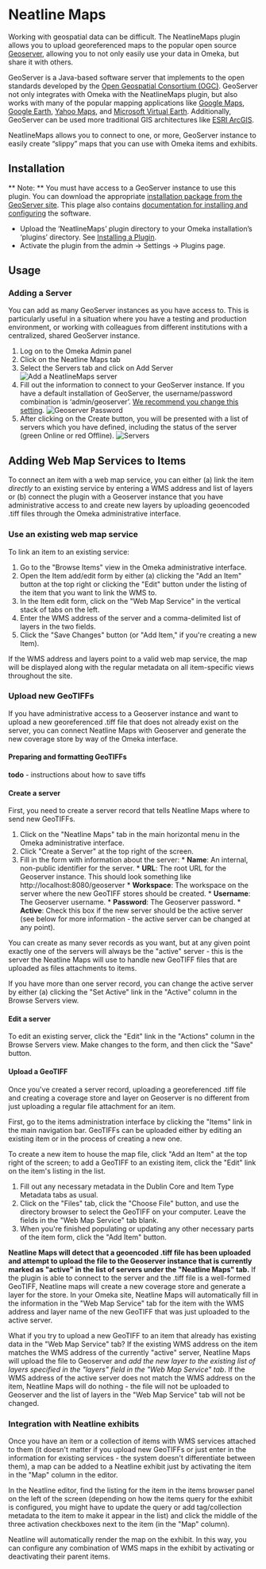 # Neatline Maps

Working with geospatial data can be difficult. The NeatlineMaps plugin allows you to upload georeferenced maps to the popular open source [Geoserver][geoserver], allowing you to not only easily use your data in Omeka, but share it with others.


GeoServer is a Java-based software server that implements to the open standards developed by the [Open Geospatial Consortium (OGC)][ogc]. 
GeoServer not only integrates with Omeka with the NeatlineMaps plugin, but also works with many of the popular mapping applications like 
[Google Maps][gmaps], [Google Earth][gearth], [Yahoo Maps][ymaps], and [Microsoft Virtual Earth][msve]. Additionally, GeoServer can be used more traditional GIS architectures like [ESRI ArcGIS][arcgis].

NeatlineMaps allows you to connect to one, or more, GeoServer instance to easily create “slippy” maps that you can use with Omeka items and exhibits.

## Installation

** Note: ** You must have access to a GeoServer instance to use this plugin. You can download the appropriate [installation package from the GeoServer site][geodownload]. This plage also contains [documentation for installing and configuring][geodocs] the software.


  * Upload the ‘NeatlineMaps’ plugin directory to your Omeka installation’s ‘plugins’ directory. See [Installing a Plugin][plugininstall].
  * Activate the plugin from the admin → Settings → Plugins page.

## Usage

### Adding a Server
You can add as many GeoServer instances as you have access to. This is particularly useful in a situation where you have a testing and production environment, or working with colleagues from different institutions with a centralized, shared GeoServer instance.

  1. Log on to the Omeka Admin panel
  2. Click on the Neatline Maps tab
  3. Select the Servers tab and click on Add Server
![Add a NeatlineMaps server](http://23.21.98.97/wp-content/uploads/2011/05/maps_server1.png)
  4. Fill out the information to connect to your GeoServer instance. If you have a default installation of GeoServer, the username/password combination is ‘admin/geoserver’. [We recommend you change this setting][geopassword].
![Geoserver Password](http://23.21.98.97/wp-content/uploads/2011/05/maps_server2.png)
  5. After clicking on the Create button, you will be presented with a list of servers which you have defined, including the status of the server (green Online or red Offline).
![Servers](http://23.21.98.97/wp-content/uploads/2011/05/maps_server31.png)

## Adding Web Map Services to Items 

To connect an item with a web map service, you can either (a) link the item _directly_ to an existing service by entering a WMS address and list of layers or (b) connect the plugin with a Geoserver instance that you have administrative access to and create new layers by uploading geoencoded .tiff files through the Omeka administrative interface.

### Use an existing web map service

To link an item to an existing service:

  1. Go to the "Browse Items" view in the Omeka administrative interface.
  2. Open the Item add/edit form by either (a) clicking the "Add an Item" button at the top right or clicking the "Edit" button under the listing of the item that you want to link the WMS to.
  3. In the Item edit form, click on the "Web Map Service" in the vertical stack of tabs on the left.
  4. Enter the WMS address of the server and a comma-delimited list of layers in the two fields.
  5. Click the "Save Changes" button (or "Add Item," if you're creating a new Item).

If the WMS address and layers point to a valid web map service, the map will be displayed along with the regular metadata on all item-specific views throughout the site.

### Upload new GeoTIFFs

If you have administrative access to a Geoserver instance and want to upload a new georeferenced .tiff file that does not already exist on the server, you can connect Neatline Maps with Geoserver and generate the new coverage store by way of the Omeka interface.

#### Preparing and formatting GeoTIFFs

**todo** - instructions about how to save tiffs

#### Create a server

First, you need to create a server record that tells Neatline Maps where to send new GeoTIFFs.

  1. Click on the "Neatline Maps" tab in the main horizontal menu in the Omeka administrative interface.
  2. Click "Create a Server" at the top right of the screen.
  3. Fill in the form with information about the server:
    * **Name**: An internal, non-public identifier for the server.
    * **URL**: The root URL for the Geoserver instance. This should look something like http://localhost:8080/geoserver
    * **Workspace**: The workspace on the server where the new GeoTIFF stores should be created.
    * **Username**: The Geoserver username.
    * **Password**: The Geoserver password.
    * **Active**: Check this box if the new server should be the active server (see below for more information - the active server can be changed at any point).

You can create as many sever records as you want, but at any given point exactly one of the servers will always be the "active" server - this is the server the Neatline Maps will use to handle new GeoTIFF files that are uploaded as files attachments to items.

If you have more than one server record, you can change the active server by either (a) clicking the "Set Active" link in the "Active" column in the Browse Servers view.

#### Edit a server

To edit an existing server, click the "Edit" link in the "Actions" column in the Browse Servers view. Make changes to the form, and then click the "Save" button.

#### Upload a GeoTIFF

Once you've created a server record, uploading a georeferenced .tiff file and creating a coverage store and layer on Geoserver is no different from just uploading a regular file attachment for an item.

First, go to the items administration interface by clicking the "Items" link in the main navigation bar. GeoTIFFs can be uploaded either by editing an existing item or in the process of creating a new one.

To create a new item to house the map file, click "Add an Item" at the top right of the screen; to add a GeoTIFF to an existing item, click the "Edit" link on the item's listing in the list. 

  1. Fill out any necessary metadata in the Dublin Core and Item Type Metadata tabs as usual.
  2. Click on the "Files" tab, click the "Choose File" button, and use the directory browser to select the GeoTIFF on your computer. Leave the fields in the "Web Map Service" tab blank.
  3. When you're finished populating or updating any other necessary parts of the item form, click the "Add Item" button.

**Neatline Maps will detect that a geoencoded .tiff file has been uploaded and attempt to upload the file to the Geoserver instance that is currently marked as "active" in the list of servers under the "Neatline Maps" tab.** If the plugin is able to connect to the server and the .tiff file is a well-formed GeoTIFF, Neatline maps will create a new coverage store and generate a layer for the store. In your Omeka site, Neatline Maps will automatically fill in the information in the "Web Map Service" tab for the item with the WMS address and layer name of the new GeoTIFF that was just uploaded to the active server.

What if you try to upload a new GeoTIFF to an item that already has existing data in the "Web Map Service" tab? If the existing WMS address on the item matches the WMS address of the currently "active" server, Neatline Maps will upload the file to Geoserver and _add the new layer to the existing list of layers specified in the "layers" field in the "Web Map Service" tab_. If the WMS address of the active server does not match the WMS address on the item, Neatline Maps will do nothing - the file will not be uploaded to Geoserver and the list of layers in the "Web Map Service" tab will not be changed.

### Integration with Neatline exhibits

Once you have an item or a collection of items with WMS services attached to them (it doesn't matter if you upload new GeoTIFFs or just enter in the information for existing services - the system doesn't differentiate between them), a map can be added to a Neatline exhibit just by activating the item in the "Map" column in the editor.

In the Neatline editor, find the listing for the item in the items browser panel on the left of the screen (depending on how the items query for the exhibit is configured, you might have to update the query or add tag/collection metadata to the item to make it appear in the list) and click the middle of the three activation checkboxes next to the item (in the "Map" column).

Neatline will automatically render the map on the exhibit. In this way, you can configure any combination of WMS maps in the exhibit by activating or deactivating their parent items.


[geoserver]: http://geoserver.org
[neatline-maps-download]: http://neatline.scholarslab.org/plugins/neatline-maps
[ogc]: http://www.opengeospatial.org/
[gmaps]: http://maps.google.com/
[gearth]: http://earth.google.com/
[ymaps]: http://maps.yahoo.com/
[msve]: http://www.microsoft.com/VIRTUALEARTH
[arcgis]: http://www.esri.com/arcgis
[geodownload]: http://geoserver.org/display/GEOS/Stable
[geodocs]: http://docs.geoserver.org/stable/en/user/
[plugininstall]: http://omeka.org/codex/Installing_a_Plugin
[geopassword]: http://docs.geoserver.org/latest/en/user/gettingstarted/web-admin-quickstart/index.html#logging-in
